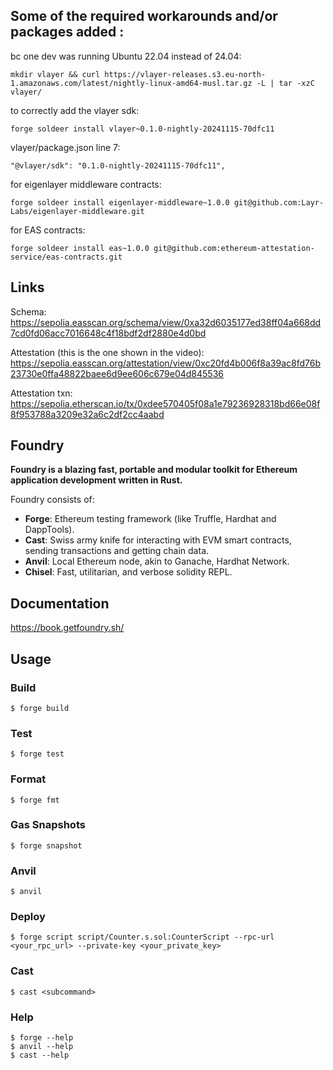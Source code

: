 ## Some of the required workarounds and/or packages added :

bc one dev was running Ubuntu 22.04 instead of 24.04:

```shell
mkdir vlayer && curl https://vlayer-releases.s3.eu-north-1.amazonaws.com/latest/nightly-linux-amd64-musl.tar.gz -L | tar -xzC vlayer/
```

to correctly add the vlayer sdk:

```shell
forge soldeer install vlayer~0.1.0-nightly-20241115-70dfc11
```

vlayer/package.json line 7:

```shell
"@vlayer/sdk": "0.1.0-nightly-20241115-70dfc11",
```

for eigenlayer middleware contracts:

```shell
forge soldeer install eigenlayer-middleware~1.0.0 git@github.com:Layr-Labs/eigenlayer-middleware.git
```

for EAS contracts:

```shell
forge soldeer install eas~1.0.0 git@github.com:ethereum-attestation-service/eas-contracts.git
```

## Links

Schema:
https://sepolia.easscan.org/schema/view/0xa32d6035177ed38ff04a668dd7cd0fd06acc7016648c4f18bdf2df2880e4d0bd

Attestation (this is the one shown in the video):
https://sepolia.easscan.org/attestation/view/0xc20fd4b006f8a39ac8fd76b23730e0ffa48822baee6d9ee606c679e04d845536

Attestation txn:
https://sepolia.etherscan.io/tx/0xdee570405f08a1e79236928318bd66e08f8f953788a3209e32a6c2df2cc4aabd

## Foundry

**Foundry is a blazing fast, portable and modular toolkit for Ethereum application development written in Rust.**

Foundry consists of:

- **Forge**: Ethereum testing framework (like Truffle, Hardhat and DappTools).
- **Cast**: Swiss army knife for interacting with EVM smart contracts, sending transactions and getting chain data.
- **Anvil**: Local Ethereum node, akin to Ganache, Hardhat Network.
- **Chisel**: Fast, utilitarian, and verbose solidity REPL.

## Documentation

https://book.getfoundry.sh/

## Usage

### Build

```shell
$ forge build
```

### Test

```shell
$ forge test
```

### Format

```shell
$ forge fmt
```

### Gas Snapshots

```shell
$ forge snapshot
```

### Anvil

```shell
$ anvil
```

### Deploy

```shell
$ forge script script/Counter.s.sol:CounterScript --rpc-url <your_rpc_url> --private-key <your_private_key>
```

### Cast

```shell
$ cast <subcommand>
```

### Help

```shell
$ forge --help
$ anvil --help
$ cast --help
```
